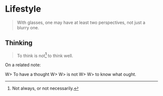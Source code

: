 # Lifestyle
> With glasses, one may have at least two perspectives, not just a blurry one.

## Thinking
> To think is not[^nec] to think well.

  [^nec]:Not always, or not necessarily.

On a related note:

W> To have a thought
W>
W> is not
W>
W> to know what ought.
